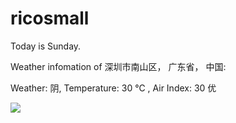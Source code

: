 # ricosmall

Today is Sunday.

Weather infomation of 深圳市南山区， 广东省， 中国: 

Weather: 阴, Temperature: 30 ℃ , Air Index: 30 优

<img src="https://github-readme-stats.vercel.app/api?username=ricosmall&show_icons=true" />
